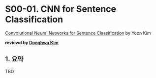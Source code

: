 # S00-01. CNN for Sentence Classification

[Convolutional Neural Networks for Sentence Classification](http://emnlp2014.org/papers/pdf/EMNLP2014181.pdf) by Yoon Kim

**reviewd by [Donghwa Kim](https://github.com/Donghwa-KIM)**

## 1. 요약

TBD
